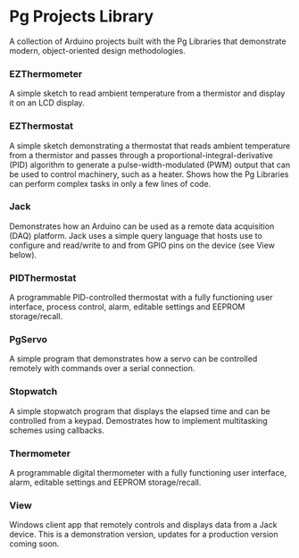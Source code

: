 # Pg Projects Library
A collection of Arduino projects built with the Pg Libraries that demonstrate modern, object-oriented design methodologies. 

### EZThermometer
A simple sketch to read ambient temperature from a thermistor and display it on an LCD display.

### EZThermostat
A simple sketch demonstrating a thermostat that reads ambient temperature from a thermistor and passes through a proportional-integral-derivative (PID) algorithm to generate a pulse-width-modulated (PWM) output that can be used to control machinery, such as a heater. Shows how the Pg Libraries can perform complex tasks in only a few lines of code. 

### Jack 
Demonstrates how an Arduino can be used as a remote data acquisition (DAQ) platform. Jack uses a simple query language that hosts use to configure and read/write to and from GPIO pins on the device (see View below). 

### PIDThermostat
A programmable PID-controlled thermostat with a fully functioning user interface, process control, alarm, editable settings and EEPROM storage/recall.

### PgServo 
A simple program that demonstrates how a servo can be controlled remotely with commands over a serial connection.

### Stopwatch
A simple stopwatch program that displays the elapsed time and can be controlled from a keypad. Demostrates how to implement multitasking schemes using callbacks.

### Thermometer
A programmable digital thermometer with a fully functioning user interface, alarm, editable settings and EEPROM storage/recall.

### View
Windows client app that remotely controls and displays data from a Jack device. This is a demonstration version, updates for a production version coming soon.
